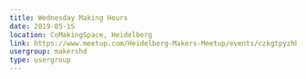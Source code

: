 ```yaml
---
title: Wednesday Making Hours
date: 2019-05-15
location: CoMakingSpace, Heidelberg
link: https://www.meetup.com/Heidelberg-Makers-Meetup/events/czkgtpyzhbtb/
usergroup: makershd
type: usergroup
---
```

